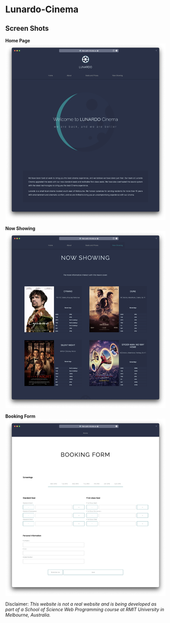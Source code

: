 # Lunardo-Cinema

## Screen Shots

**Home Page**
![Home Page](Screen-Shots/Lunardo-Home-Page.png)

**Now Showing**
![Now Showing](Screen-Shots/Lunardo-Now-Showing.png)

**Booking Form**
![Booking Form](Screen-Shots/Lunardo-Booking-Form.png)


Disclaimer: _This website is not a real website and is being developed as part of a School of Science Web Programming course at RMIT University in Melbourne, Australia._
